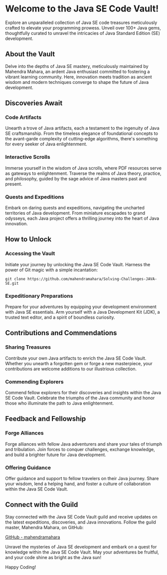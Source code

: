 # Welcome to the Java SE Code Vault!

Explore an unparalleled collection of Java SE code treasures meticulously crafted to elevate your programming prowess. Unveil over 100+ Java gems, thoughtfully curated to unravel the intricacies of Java Standard Edition (SE) development.

## About the Vault

Delve into the depths of Java SE mastery, meticulously maintained by Mahendra Mahara, an ardent Java enthusiast committed to fostering a vibrant learning community. Here, innovation meets tradition as ancient wisdom and modern techniques converge to shape the future of Java development.

## Discoveries Await

### Code Artifacts

Unearth a trove of Java artifacts, each a testament to the ingenuity of Java SE craftsmanship. From the timeless elegance of foundational concepts to the avant-garde complexity of cutting-edge algorithms, there's something for every seeker of Java enlightenment.

### Interactive Scrolls

Immerse yourself in the wisdom of Java scrolls, where PDF resources serve as gateways to enlightenment. Traverse the realms of Java theory, practice, and philosophy, guided by the sage advice of Java masters past and present.

### Quests and Expeditions

Embark on daring quests and expeditions, navigating the uncharted territories of Java development. From miniature escapades to grand odysseys, each Java project offers a thrilling journey into the heart of Java innovation.

## How to Unlock

### Accessing the Vault

Initiate your journey by unlocking the Java SE Code Vault. Harness the power of Git magic with a simple incantation:

```
git clone https://github.com/mahendramahara/Solving-Challenges-JAVA-SE.git
```

### Expeditionary Preparations

Prepare for your adventures by equipping your development environment with Java SE essentials. Arm yourself with a Java Development Kit (JDK), a trusted text editor, and a spirit of boundless curiosity.

## Contributions and Commendations

### Sharing Treasures

Contribute your own Java artifacts to enrich the Java SE Code Vault. Whether you unearth a forgotten gem or forge a new masterpiece, your contributions are welcome additions to our illustrious collection.

### Commending Explorers

Commend fellow explorers for their discoveries and insights within the Java SE Code Vault. Celebrate the triumphs of the Java community and honor those who illuminate the path to Java enlightenment.

## Feedback and Fellowship

### Forge Alliances

Forge alliances with fellow Java adventurers and share your tales of triumph and tribulation. Join forces to conquer challenges, exchange knowledge, and build a brighter future for Java development.

### Offering Guidance

Offer guidance and support to fellow travelers on their Java journey. Share your wisdom, lend a helping hand, and foster a culture of collaboration within the Java SE Code Vault.

## Connect with the Guild

Stay connected with the Java SE Code Vault guild and receive updates on the latest expeditions, discoveries, and Java innovations. Follow the guild master, Mahendra Mahara, on GitHub:

[GitHub - mahendramahara](https://github.com/mahendramahara)

Unravel the mysteries of Java SE development and embark on a quest for knowledge within the Java SE Code Vault. May your adventures be fruitful, and your code shine as bright as the Java sun!

Happy Coding!
